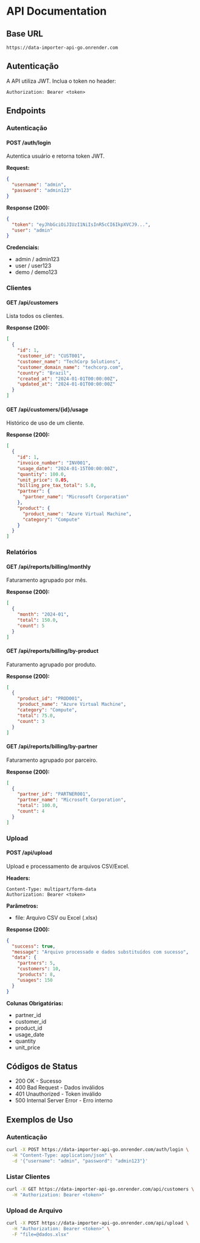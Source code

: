 # API Documentation

## Base URL
```
https://data-importer-api-go.onrender.com
```

## Autenticação
A API utiliza JWT. Inclua o token no header:
```
Authorization: Bearer <token>
```

## Endpoints

### Autenticação

#### POST /auth/login
Autentica usuário e retorna token JWT.

**Request:**
```json
{
  "username": "admin",
  "password": "admin123"
}
```

**Response (200):**
```json
{
  "token": "eyJhbGciOiJIUzI1NiIsInR5cCI6IkpXVCJ9...",
  "user": "admin"
}
```

**Credenciais:**
- admin / admin123
- user / user123
- demo / demo123

### Clientes

#### GET /api/customers
Lista todos os clientes.

**Response (200):**
```json
[
  {
    "id": 1,
    "customer_id": "CUST001",
    "customer_name": "TechCorp Solutions",
    "customer_domain_name": "techcorp.com",
    "country": "Brazil",
    "created_at": "2024-01-01T00:00:00Z",
    "updated_at": "2024-01-01T00:00:00Z"
  }
]
```

#### GET /api/customers/{id}/usage
Histórico de uso de um cliente.

**Response (200):**
```json
[
  {
    "id": 1,
    "invoice_number": "INV001",
    "usage_date": "2024-01-15T00:00:00Z",
    "quantity": 100.0,
    "unit_price": 0.05,
    "billing_pre_tax_total": 5.0,
    "partner": {
      "partner_name": "Microsoft Corporation"
    },
    "product": {
      "product_name": "Azure Virtual Machine",
      "category": "Compute"
    }
  }
]
```

### Relatórios

#### GET /api/reports/billing/monthly
Faturamento agrupado por mês.

**Response (200):**
```json
[
  {
    "month": "2024-01",
    "total": 150.0,
    "count": 5
  }
]
```

#### GET /api/reports/billing/by-product
Faturamento agrupado por produto.

**Response (200):**
```json
[
  {
    "product_id": "PROD001",
    "product_name": "Azure Virtual Machine",
    "category": "Compute",
    "total": 75.0,
    "count": 3
  }
]
```

#### GET /api/reports/billing/by-partner
Faturamento agrupado por parceiro.

**Response (200):**
```json
[
  {
    "partner_id": "PARTNER001",
    "partner_name": "Microsoft Corporation",
    "total": 100.0,
    "count": 4
  }
]
```

### Upload

#### POST /api/upload
Upload e processamento de arquivos CSV/Excel.

**Headers:**
```
Content-Type: multipart/form-data
Authorization: Bearer <token>
```

**Parâmetros:**
- file: Arquivo CSV ou Excel (.xlsx)

**Response (200):**
```json
{
  "success": true,
  "message": "Arquivo processado e dados substituídos com sucesso",
  "data": {
    "partners": 5,
    "customers": 10,
    "products": 8,
    "usages": 150
  }
}
```

**Colunas Obrigatórias:**
- partner_id
- customer_id
- product_id
- usage_date
- quantity
- unit_price

## Códigos de Status

- 200 OK - Sucesso
- 400 Bad Request - Dados inválidos
- 401 Unauthorized - Token inválido
- 500 Internal Server Error - Erro interno

## Exemplos de Uso

### Autenticação
```bash
curl -X POST https://data-importer-api-go.onrender.com/auth/login \
  -H "Content-Type: application/json" \
  -d '{"username": "admin", "password": "admin123"}'
```

### Listar Clientes
```bash
curl -X GET https://data-importer-api-go.onrender.com/api/customers \
  -H "Authorization: Bearer <token>"
```

### Upload de Arquivo
```bash
curl -X POST https://data-importer-api-go.onrender.com/api/upload \
  -H "Authorization: Bearer <token>" \
  -F "file=@dados.xlsx"
```